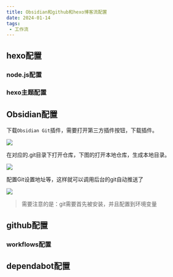 ```yaml
---
title: Obsidian和github和hexo博客流配置
date: 2024-01-14
tags: 
 - 工作流
---
```


## hexo配置
### node.js配置
### hexo主题配置
## Obsidian配置
下载`Obsidian Git`插件，需要打开第三方插件按钮，下载插件。

![](img1.png)

在对应的.git目录下打开仓库，下图的打开本地仓库，生成本地目录。

![](img3.png)

配置Git设置地址等，这样就可以调用后台的git自动推送了

![](img2.png)

> 需要注意的是：git需要首先被安装，并且配置到环境变量
> 
## github配置
### workflows配置
## dependabot配置
